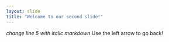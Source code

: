```yaml
---
layout: slide
title: "Welcome to our second slide!"
---
```

*change line 5 with italic markdown*
Use the left arrow to go back!
